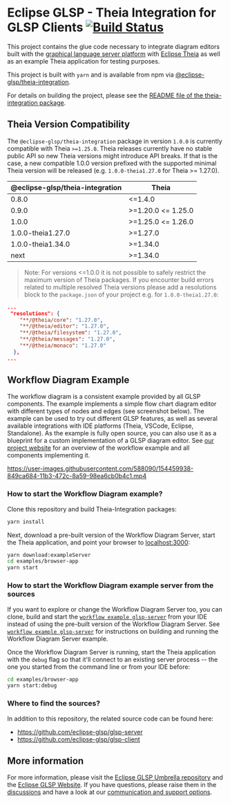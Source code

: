 # Eclipse GLSP - Theia Integration for GLSP Clients [![Build Status](https://ci.eclipse.org/glsp/job/eclipse-glsp/job/glsp-theia-integration/job/master/badge/icon)](https://ci.eclipse.org/glsp/job/eclipse-glsp/job/glsp-theia-integration/job/master/)

This project contains the glue code necessary to integrate diagram editors built with the [graphical language server platform](https://github.com/eclipse-glsp/glsp) with [Eclipse Theia](https://github.com/theia-ide/theia) as well as an example Theia application for testing purposes.

This project is built with `yarn` and is available from npm via [@eclipse-glsp/theia-integration](https://www.npmjs.com/package/@eclipse-glsp/theia-integration).

For details on building the project, please see the [README file of the theia-integration package](/packages/theia-integration/README.md).

## Theia Version Compatibility

The `@eclipse-glsp/theia-integration` package in version `1.0.0` is currently compatible with Theia `>=1.25.0`.
Theia releases currently have no stable public API so new Theia versions might introduce API breaks.
If that is the case, a new compatible 1.0.0 version prefixed with the supported minimal Theia version will be released (e.g. `1.0.0-theia1.27.0` for Theia >= 1.27.0).

| @eclipse-glsp/theia-integration | Theia              |
| ------------------------------- | ------------------ |
| 0.8.0                           | <=1.4.0            |
| 0.9.0                           | >=1.20.0 <= 1.25.0 |
| 1.0.0                           | >=1.25.0 <= 1.26.0 |
| 1.0.0-theia1.27.0               | >=1.27.0           |
| 1.0.0-theia1.34.0               | >=1.34.0           |
| next                            | >=1.34.0           |

> Note: For versions <=1.0.0 it is not possible to safely restrict the maximum version of Theia packages. If you encounter build errors related to multiple resolved Theia versions please add a resolutions block to the `package.json` of your project e.g. for `1.0.0-theia1.27.0`:

```json
...
 "resolutions": {
    "**/@theia/core": "1.27.0",
    "**/@theia/editor": "1.27.0",
    "**/@theia/filesystem": "1.27.0",
    "**/@theia/messages": "1.27.0",
    "**/@theia/monaco": "1.27.0"
  },
...
```

## Workflow Diagram Example

The workflow diagram is a consistent example provided by all GLSP components.
The example implements a simple flow chart diagram editor with different types of nodes and edges (see screenshot below).
The example can be used to try out different GLSP features, as well as several available integrations with IDE platforms (Theia, VSCode, Eclipse, Standalone).
As the example is fully open source, you can also use it as a blueprint for a custom implementation of a GLSP diagram editor.
See [our project website](https://www.eclipse.org/glsp/documentation/#workflowoverview) for an overview of the workflow example and all components implementing it.

https://user-images.githubusercontent.com/588090/154459938-849ca684-11b3-472c-8a59-98ea6cb0b4c1.mp4

### How to start the Workflow Diagram example?

Clone this repository and build Theia-Integration packages:

```bash
yarn install
```

Next, download a pre-built version of the Workflow Diagram Server, start the Theia application, and point your browser to [localhost:3000](http://localhost:3000):

```bash
yarn download:exampleServer
cd examples/browser-app
yarn start
```

### How to start the Workflow Diagram example server from the sources

If you want to explore or change the Workflow Diagram Server too, you can clone, build and start the [`workflow example glsp-server`](https://github.com/eclipse-glsp/glsp-server#workflow-diagram-example) from your IDE instead of using the pre-built version of the Workflow Diagram Server.
See [`workflow example glsp-server`](https://github.com/eclipse-glsp/glsp-server#workflow-diagram-example) for instructions on building and running the Workflow Diagram Server example.

Once the Workflow Diagram Server is running, start the Theia application with the `debug` flag so that it'll connect to an existing server process -- the one you started from the command line or from your IDE before:

```bash
cd examples/browser-app
yarn start:debug
```

### Where to find the sources?

In addition to this repository, the related source code can be found here:

-   <https://github.com/eclipse-glsp/glsp-server>
-   <https://github.com/eclipse-glsp/glsp-client>

## More information

For more information, please visit the [Eclipse GLSP Umbrella repository](https://github.com/eclipse-glsp/glsp) and the [Eclipse GLSP Website](https://www.eclipse.org/glsp/).
If you have questions, please raise them in the [discussions](https://github.com/eclipse-glsp/glsp/discussions) and have a look at our [communication and support options](https://www.eclipse.org/glsp/contact/).
